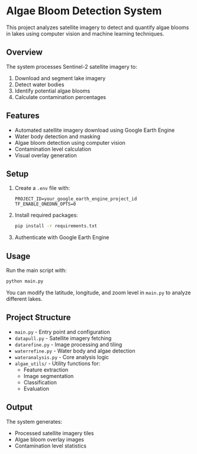 # Algae Bloom Detection System

This project analyzes satellite imagery to detect and quantify algae blooms in lakes using computer vision and machine learning techniques.

## Overview

The system processes Sentinel-2 satellite imagery to:
1. Download and segment lake imagery
2. Detect water bodies
3. Identify potential algae blooms
4. Calculate contamination percentages

## Features

- Automated satellite imagery download using Google Earth Engine
- Water body detection and masking
- Algae bloom detection using computer vision
- Contamination level calculation
- Visual overlay generation

## Setup

1. Create a `.env` file with:
   ```
   PROJECT_ID=your_google_earth_engine_project_id
   TF_ENABLE_ONEDNN_OPTS=0
   ```

2. Install required packages:
   ```bash
   pip install -r requirements.txt
   ```

3. Authenticate with Google Earth Engine

## Usage

Run the main script with:

```bash
python main.py
```

You can modify the latitude, longitude, and zoom level in `main.py` to analyze different lakes.

## Project Structure

- `main.py` - Entry point and configuration
- `datapull.py` - Satellite imagery fetching
- `datarefine.py` - Image processing and tiling
- `waterrefine.py` - Water body and algae detection
- `wateranalysis.py` - Core analysis logic
- `algae_utils/` - Utility functions for:
  - Feature extraction
  - Image segmentation
  - Classification
  - Evaluation

## Output

The system generates:
- Processed satellite imagery tiles
- Algae bloom overlay images
- Contamination level statistics
